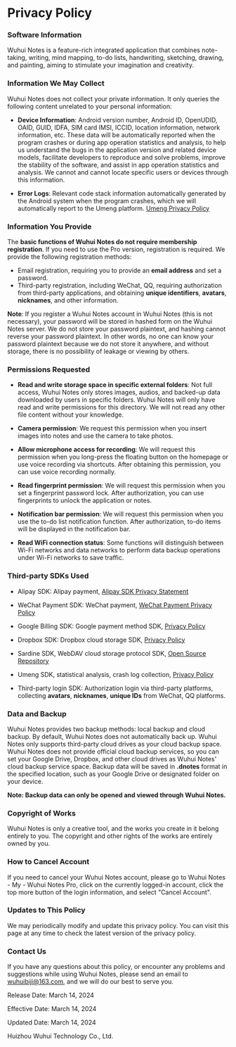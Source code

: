 # Privacy Policy

### Software Information

Wuhui Notes is a feature-rich integrated application that combines note-taking, writing, mind mapping, to-do lists, handwriting, sketching, drawing, and painting, aiming to stimulate your imagination and creativity.

### Information We May Collect
Wuhui Notes does not collect your private information. It only queries the following content unrelated to your personal information:

- **Device Information**: Android version number, Android ID, OpenUDID, OAID, GUID, IDFA, SIM card IMSI, ICCID, location information, network information, etc. These data will be automatically reported when the program crashes or during app operation statistics and analysis, to help us understand the bugs in the application version and related device models, facilitate developers to reproduce and solve problems, improve the stability of the software, and assist in app operation statistics and analysis. We cannot and cannot locate specific users or devices through this information.

- **Error Logs**: Relevant code stack information automatically generated by the Android system when the program crashes, which we will automatically report to the Umeng platform. [Umeng Privacy Policy](https://www.umeng.com/page/policy)

### Information You Provide
The **basic functions of Wuhui Notes do not require membership registration**. If you need to use the Pro version, registration is required. We provide the following registration methods:

- Email registration, requiring you to provide an **email address** and set a password.
- Third-party registration, including WeChat, QQ, requiring authorization from third-party applications, and obtaining **unique identifiers**, **avatars**, **nicknames**, and other information.

**Note**: If you register a Wuhui Notes account in Wuhui Notes (this is not necessary), your password will be stored in hashed form on the Wuhui Notes server. We do not store your password plaintext, and hashing cannot reverse your password plaintext. In other words, no one can know your password plaintext because we do not store it anywhere, and without storage, there is no possibility of leakage or viewing by others.

### Permissions Requested
- **Read and write storage space in specific external folders**: Not full access, Wuhui Notes only stores images, audios, and backed-up data downloaded by users in specific folders. Wuhui Notes will only have read and write permissions for this directory. We will not read any other file content without your knowledge.

- **Camera permission**: We request this permission when you insert images into notes and use the camera to take photos.

- **Allow microphone access for recording**: We will request this permission when you long-press the floating button on the homepage or use voice recording via shortcuts. After obtaining this permission, you can use voice recording normally.

- **Read fingerprint permission**: We will request this permission when you set a fingerprint password lock. After authorization, you can use fingerprints to unlock the application or notes.

- **Notification bar permission**: We will request this permission when you use the to-do list notification function. After authorization, to-do items will be displayed in the notification bar.

- **Read WiFi connection status**: Some functions will distinguish between Wi-Fi networks and data networks to perform data backup operations under Wi-Fi networks to save traffic.

### Third-party SDKs Used
- Alipay SDK: Alipay payment, [Alipay SDK Privacy Statement](https://opendocs.alipay.com/open/54/01g6qm)

- WeChat Payment SDK: WeChat payment, [WeChat Payment Privacy Policy](https://www.tencent.com/zh-cn/privacy-policy.html)

- Google Billing SDK: Google payment method SDK, [Privacy Policy](https://support.google.com/googleplay/android-developer/answer/10281818)

- Dropbox SDK: Dropbox cloud storage SDK, [Privacy Policy](https://www.dropbox.com/privacy)

- Sardine SDK, WebDAV cloud storage protocol SDK, [Open Source Repository](https://github.com/lookfirst/sardine)

- Umeng SDK, statistical analysis, crash log collection, [Privacy Policy](https://www.umeng.com/page/policy)

- Third-party login SDK: Authorization login via third-party platforms, collecting **avatars**, **nicknames**, **unique IDs** from WeChat, QQ platforms.

### Data and Backup
Wuhui Notes provides two backup methods: local backup and cloud backup. By default, Wuhui Notes does not automatically back up. Wuhui Notes only supports third-party cloud drives as your cloud backup space. Wuhui Notes does not provide official cloud backup services, so you can set your Google Drive, Dropbox, and other cloud drives as Wuhui Notes' cloud backup service space. Backup data will be saved in **.dnotes** format in the specified location, such as your Google Drive or designated folder on your device.

**Note: Backup data can only be opened and viewed through Wuhui Notes.**

### Copyright of Works
Wuhui Notes is only a creative tool, and the works you create in it belong entirely to you. The copyright and other rights of the works are entirely owned by you.

### How to Cancel Account
If you need to cancel your Wuhui Notes account, please go to Wuhui Notes - My - Wuhui Notes Pro, click on the currently logged-in account, click the top more button of the login information, and select "Cancel Account".

### Updates to This Policy
We may periodically modify and update this privacy policy. You can visit this page at any time to check the latest version of the privacy policy.

### Contact Us
If you have any questions about this policy, or encounter any problems and suggestions while using Wuhui Notes, please send an email to wuhuibiji@163.com, and we will do our best to serve you.

Release Date: March 14, 2024

Effective Date: March 14, 2024

Updated Date: March 14, 2024

Huizhou Wuhui Technology Co., Ltd.